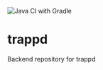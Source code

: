 ![Java CI with Gradle](https://github.com/princebansal/trappd/workflows/Java%20CI%20with%20Gradle/badge.svg?branch=master)

# trappd
Backend repository for trappd
